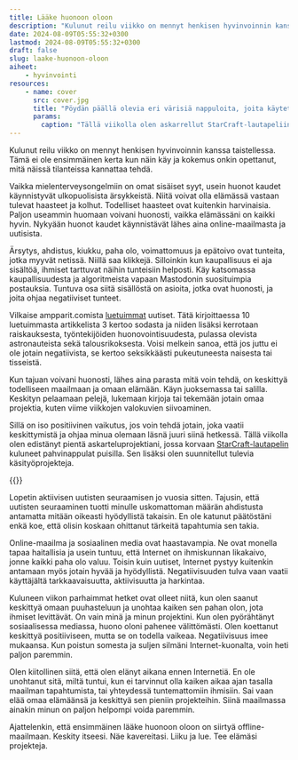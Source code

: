 ```yaml
---
title: Lääke huonoon oloon
description: "Kulunut reilu viikko on mennyt henkisen hyvinvoinnin kanssa taistellessa. Tämä ei ole ensimmäinen kerta kun näin käy ja kokemus onkin opetanut, mitä näissä tilanteissa kannattaa tehdä."
date: 2024-08-09T05:55:32+0300
lastmod: 2024-08-09T05:55:32+0300
draft: false
slug: laake-huonoon-oloon
aiheet:
    - hyvinvointi
resources:
    - name: cover
      src: cover.jpg
      title: "Pöydän päällä olevia eri värisiä nappuloita, joita käytetään StarCraft-lautapelissä."
      params:
        caption: "Tällä viikolla olen askarrellut StarCraft-lautapeliin uusia nappuloita."
---
```

Kulunut reilu viikko on mennyt henkisen hyvinvoinnin kanssa taistellessa. Tämä ei ole ensimmäinen kerta kun näin käy ja kokemus onkin opettanut, mitä näissä tilanteissa kannattaa tehdä.

<!--more-->

Vaikka mielenterveysongelmiin on omat sisäiset syyt, usein huonot kaudet käynnistyvät ulkopuolisista ärsykkeistä. Niitä voivat olla elämässä vastaan tulevat haasteet ja kolhut. Todelliset haasteet ovat kuitenkin harvinaisia. Paljon useammin huomaan voivani huonosti, vaikka elämässäni on kaikki hyvin. Nykyään huonot kaudet käynnistävät lähes aina online-maailmasta ja uutisista.

Ärsytys, ahdistus, kiukku, paha olo, voimattomuus ja epätoivo ovat tunteita, jotka myyvät netissä. Niillä saa klikkejä. Silloinkin kun kaupallisuus ei aja sisältöä, ihmiset tarttuvat näihin tunteisiin helposti. Käy katsomassa kaupallisuudesta ja algoritmeista vapaan Mastodonin suosituimpia postauksia. Tuntuva osa siitä sisällöstä on asioita, jotka ovat huonosti, ja joita ohjaa negatiiviset tunteet.

Vilkaise ampparit.comista [luetuimmat](https://www.ampparit.com/luetuimmat) uutiset. Tätä kirjoittaessa 10 luetuimmasta artikkelista 3 kertoo sodasta ja niiden lisäksi kerrotaan raiskauksesta, työntekijöiden huonovointisuudesta, pulassa olevista astronauteista sekä talousrikoksesta. Voisi melkein sanoa, että jos juttu ei ole jotain negatiivista, se kertoo seksikkäästi pukeutuneesta naisesta tai tisseistä.

Kun tajuan voivani huonosti, lähes aina parasta mitä voin tehdä, on keskittyä todelliseen maailmaan ja omaan elämään. Käyn juoksemassa tai salilla. Keskityn pelaamaan pelejä, lukemaan kirjoja tai tekemään jotain omaa projektia, kuten viime viikkojen valokuvien siivoaminen.

Sillä on iso positiivinen vaikutus, jos voin tehdä jotain, joka vaatii keskittymistä ja ohjaa minua olemaan läsnä juuri siinä hetkessä. Tällä viikolla olen edistänyt pientä askarteluprojektiani, jossa korvaan [StarCraft-lautapelin](https://boardgamegeek.com/boardgame/22827/starcraft-the-board-game) kuluneet pahvinappulat puisilla. Sen lisäksi olen suunnitellut tulevia käsityöprojekteja.

{{<cover>}}

Lopetin aktiivisen uutisten seuraamisen jo vuosia sitten. Tajusin, että uutisten seuraaminen tuotti minulle uskomattoman määrän ahdistusta antamatta mitään oikeasti hyödyllistä takaisin. En ole katunut päätöstäni enkä koe, että olisin koskaan ohittanut tärkeitä tapahtumia sen takia. 

Online-maailma ja sosiaalinen media ovat haastavampia. Ne ovat monella tapaa haitallisia ja usein tuntuu, että Internet on ihmiskunnan likakaivo, jonne kaikki paha olo valuu. Toisin kuin uutiset, Internet pystyy kuitenkin antamaan myös jotain hyvää ja hyödyllistä. Negatiivisuuden tulva vaan vaatii käyttäjältä tarkkaavaisuutta, aktiivisuutta ja harkintaa.

Kuluneen viikon parhaimmat hetket ovat olleet niitä, kun olen saanut keskittyä omaan puuhasteluun ja unohtaa kaiken sen pahan olon, jota ihmiset levittävät. On vain minä ja minun projektini. Kun olen pyörähtänyt sosiaalisessa mediassa, huono oloni pahenee välittömästi. Olen koettanut keskittyä positiiviseen, mutta se on todella vaikeaa. Negatiivisuus imee mukaansa. Kun poistun somesta ja suljen silmäni Internet-kuonalta, voin heti paljon paremmin.

Olen kiitollinen siitä, että olen elänyt aikana ennen Internetiä. En ole unohtanut sitä, miltä tuntui, kun ei tarvinnut olla kaiken aikaa ajan tasalla maailman tapahtumista, tai yhteydessä tuntemattomiin ihmisiin. Sai vaan elää omaa elämäänsä ja keskittyä sen pieniin projekteihin. Siinä maailmassa ainakin minun on paljon helpompi voida paremmin.

Ajattelenkin, että ensimmäinen lääke huonoon oloon on siirtyä offline-maailmaan. Keskity itseesi. Näe kavereitasi. Liiku ja lue. Tee elämäsi projekteja.






